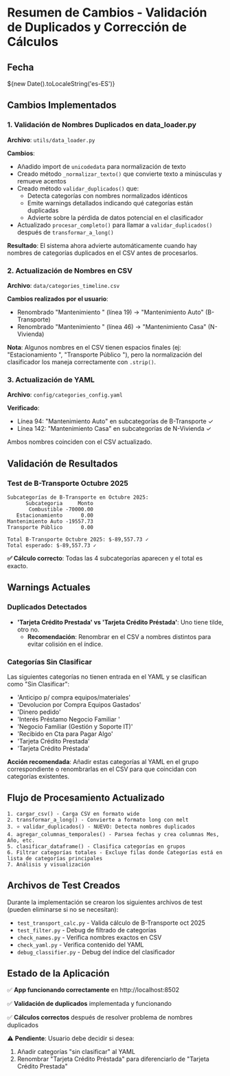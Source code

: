 # Resumen de Cambios - Validación de Duplicados y Corrección de Cálculos

## Fecha
${new Date().toLocaleString('es-ES')}

## Cambios Implementados

### 1. Validación de Nombres Duplicados en data_loader.py

**Archivo**: `utils/data_loader.py`

**Cambios**:
- Añadido import de `unicodedata` para normalización de texto
- Creado método `_normalizar_texto()` que convierte texto a minúsculas y remueve acentos
- Creado método `validar_duplicados()` que:
  - Detecta categorías con nombres normalizados idénticos
  - Emite warnings detallados indicando qué categorías están duplicadas
  - Advierte sobre la pérdida de datos potencial en el clasificador
- Actualizado `procesar_completo()` para llamar a `validar_duplicados()` después de `transformar_a_long()`

**Resultado**: El sistema ahora advierte automáticamente cuando hay nombres de categorías duplicados en el CSV antes de procesarlos.

### 2. Actualización de Nombres en CSV

**Archivo**: `data/categories_timeline.csv`

**Cambios realizados por el usuario**:
- Renombrado "Mantenimiento " (línea 19) → "Mantenimiento Auto" (B-Transporte)
- Renombrado "Mantenimiento " (línea 46) → "Mantenimiento Casa" (N-Vivienda)

**Nota**: Algunos nombres en el CSV tienen espacios finales (ej: "Estacionamiento ", "Transporte Público "), pero la normalización del clasificador los maneja correctamente con `.strip()`.

### 3. Actualización de YAML

**Archivo**: `config/categories_config.yaml`

**Verificado**:
- Línea 94: "Mantenimiento Auto" en subcategorías de B-Transporte ✓
- Línea 142: "Mantenimiento Casa" en subcategorías de N-Vivienda ✓

Ambos nombres coinciden con el CSV actualizado.

## Validación de Resultados

### Test de B-Transporte Octubre 2025

```
Subcategorías de B-Transporte en Octubre 2025:
      Subcategoria     Monto
       Combustible -70000.00
   Estacionamiento      0.00
Mantenimiento Auto -19557.73
Transporte Público      0.00

Total B-Transporte Octubre 2025: $-89,557.73 ✓
Total esperado: $-89,557.73 ✓
```

**✅ Cálculo correcto**: Todas las 4 subcategorías aparecen y el total es exacto.

## Warnings Actuales

### Duplicados Detectados
- **'Tarjeta Crédito Prestada' vs 'Tarjeta Crédito Préstada'**: Uno tiene tilde, otro no. 
  - **Recomendación**: Renombrar en el CSV a nombres distintos para evitar colisión en el índice.

### Categorías Sin Clasificar
Las siguientes categorías no tienen entrada en el YAML y se clasifican como "Sin Clasificar":
- 'Anticipo p/ compra equipos/materiales'
- 'Devolucion por Compra Equipos Gastados'
- 'Dinero pedido'
- 'Interés Préstamo Negocio Familiar '
- 'Negocio Familiar (Gestión y Soporte IT)'
- 'Recibido en Cta para Pagar Algo'
- 'Tarjeta Crédito Prestada'
- 'Tarjeta Crédito Préstada'

**Acción recomendada**: Añadir estas categorías al YAML en el grupo correspondiente o renombrarlas en el CSV para que coincidan con categorías existentes.

## Flujo de Procesamiento Actualizado

```
1. cargar_csv() - Carga CSV en formato wide
2. transformar_a_long() - Convierte a formato long con melt
3. ⭐ validar_duplicados() - NUEVO: Detecta nombres duplicados
4. agregar_columnas_temporales() - Parsea fechas y crea columnas Mes, Año, etc.
5. clasificar_dataframe() - Clasifica categorías en grupos
6. Filtrar categorías totales - Excluye filas donde Categorías está en lista de categorías principales
7. Análisis y visualización
```

## Archivos de Test Creados

Durante la implementación se crearon los siguientes archivos de test (pueden eliminarse si no se necesitan):
- `test_transport_calc.py` - Valida cálculo de B-Transporte oct 2025
- `test_filter.py` - Debug de filtrado de categorías
- `check_names.py` - Verifica nombres exactos en CSV
- `check_yaml.py` - Verifica contenido del YAML
- `debug_classifier.py` - Debug del índice del clasificador

## Estado de la Aplicación

✅ **App funcionando correctamente** en http://localhost:8502

✅ **Validación de duplicados** implementada y funcionando

✅ **Cálculos correctos** después de resolver problema de nombres duplicados

⚠️ **Pendiente**: Usuario debe decidir si desea:
1. Añadir categorías "sin clasificar" al YAML
2. Renombrar "Tarjeta Crédito Préstada" para diferenciarlo de "Tarjeta Crédito Prestada"
